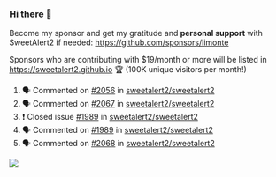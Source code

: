 ### Hi there 👋

Become my sponsor and get my gratitude and **personal support** with SweetAlert2 if needed: https://github.com/sponsors/limonte

Sponsors who are contributing with $19/month or more will be listed in https://sweetalert2.github.io 🏆 (100K unique visitors per month!)

<!--START_SECTION:activity-->
1. 🗣 Commented on [#2056](https://github.com/sweetalert2/sweetalert2/issues/2056) in [sweetalert2/sweetalert2](https://github.com/sweetalert2/sweetalert2)
2. 🗣 Commented on [#2067](https://github.com/sweetalert2/sweetalert2/issues/2067) in [sweetalert2/sweetalert2](https://github.com/sweetalert2/sweetalert2)
3. ❗️ Closed issue [#1989](https://github.com/sweetalert2/sweetalert2/issues/1989) in [sweetalert2/sweetalert2](https://github.com/sweetalert2/sweetalert2)
4. 🗣 Commented on [#1989](https://github.com/sweetalert2/sweetalert2/issues/1989) in [sweetalert2/sweetalert2](https://github.com/sweetalert2/sweetalert2)
5. 🗣 Commented on [#2068](https://github.com/sweetalert2/sweetalert2/issues/2068) in [sweetalert2/sweetalert2](https://github.com/sweetalert2/sweetalert2)
<!--END_SECTION:activity-->

![](https://github-readme-stats.vercel.app/api?username=limonte&theme=vue&show_icons=true)
